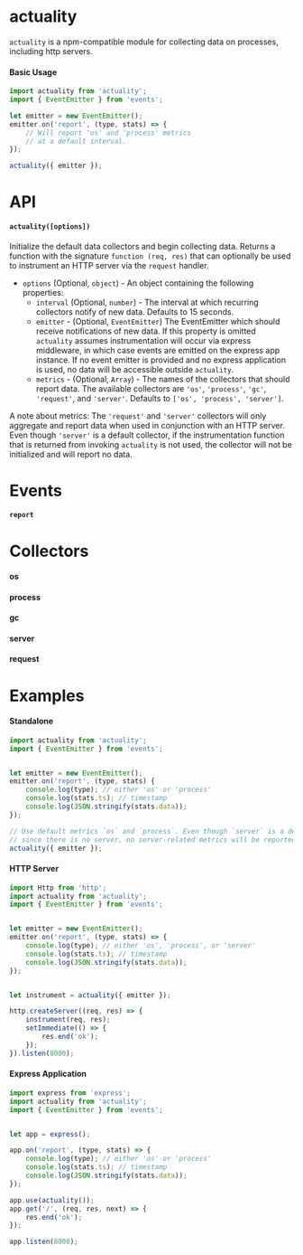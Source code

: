 actuality
=========

`actuality` is a npm-compatible module for collecting data on processes,
including http servers.

#### Basic Usage
```javascript
import actuality from 'actuality';
import { EventEmitter } from 'events';

let emitter = new EventEmitter();
emitter.on('report', (type, stats) => {
    // Will report 'os' and 'process' metrics
    // at a default interval.
});

actuality({ emitter });
```


# API

#### `actuality([options])`
Initialize the default data collectors and begin collecting data. Returns a
function with the signature `function (req, res)` that can optionally be used
to instrument an HTTP server via the `request` handler.
- `options` (Optional, `object`) - An object containing the following
properties:
    - `interval` (Optional, `number`) - The interval at which recurring
    collectors notify of new data. Defaults to 15 seconds.
    - `emitter` - (Optional, `EventEmitter`) The EventEmitter which should
    receive notifications of new data. If this property is omitted `actuality`
    assumes instrumentation will occur via express middleware, in which case
    events are emitted on the express app instance. If no event emitter is
    provided and no express application is used, no data will be accessible
    outside `actuality`.
    - `metrics` - (Optional, `Array`) - The names of the collectors that should
    report data. The available collectors are `'os'`, `'process'`, `'gc'`,
    `'request'`, and `'server'`. Defaults to `['os', 'process', 'server']`.


 A note about metrics: The `'request'` and `'server'` collectors will only
 aggregate and report data when used in conjunction with an HTTP server. Even
 though `'server'` is a default collector, if the instrumentation function that
 is returned from invoking `actuality` is not used, the collector will not be
 initialized and will report no data.

# Events
#### `report`


# Collectors
#### os

#### process

#### gc

#### server

#### request


# Examples

#### Standalone
```javascript
import actuality from 'actuality';
import { EventEmitter } from 'events';


let emitter = new EventEmitter();
emitter.on('report', (type, stats) {
    console.log(type); // either 'os' or 'process'
    console.log(stats.ts); // timestamp
    console.log(JSON.stringify(stats.data));
});

// Use default metrics `os` and `process`. Even though `server` is a default
// since there is no server, no server-related metrics will be reported.
actuality({ emitter });
```

#### HTTP Server
```javascript
import Http from 'http';
import actuality from 'actuality';
import { EventEmitter } from 'events';


let emitter = new EventEmitter();
emitter.on('report', (type, stats) => {
    console.log(type); // either 'os', 'process', or 'server'
    console.log(stats.ts); // timestamp
    console.log(JSON.stringify(stats.data));
});


let instrument = actuality({ emitter });

http.createServer((req, res) => {
    instrument(req, res);
    setImmediate(() => {
        res.end('ok');
    });
}).listen(8000);
```


#### Express Application

```javascript
import express from 'express';
import actuality from 'actuality';
import { EventEmitter } from 'events';


let app = express();

app.on('report', (type, stats) => {
    console.log(type); // either 'os' or 'process'
    console.log(stats.ts); // timestamp
    console.log(JSON.stringify(stats.data));
});

app.use(actuality());
app.get('/', (req, res, next) => {
    res.end('ok');
});

app.listen(8000);
```
